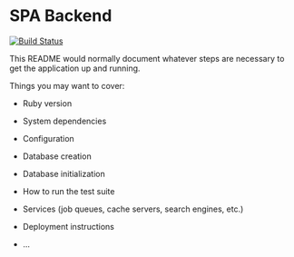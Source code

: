 # SPA Backend

[![Build Status](https://travis-ci.org/blaze182/spa_backend.svg?branch=master)](https://travis-ci.org/blaze182/spa_backend)

This README would normally document whatever steps are necessary to get the
application up and running.

Things you may want to cover:

* Ruby version

* System dependencies

* Configuration

* Database creation

* Database initialization

* How to run the test suite

* Services (job queues, cache servers, search engines, etc.)

* Deployment instructions

* ...
